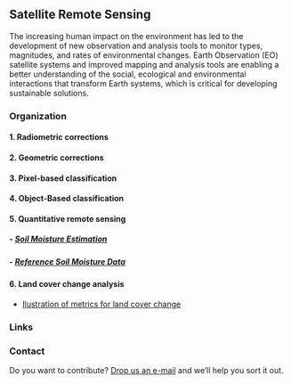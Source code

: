 ## Satellite Remote Sensing

The increasing human impact on the environment has led to the development of new observation and analysis tools to monitor types, magnitudes, and rates of environmental changes. Earth Observation (EO) satellite systems and improved mapping and analysis tools are enabling a better understanding of the social, ecological and environmental interactions that transform Earth systems, which is critical for developing sustainable solutions. 

### Organization

#### 1. Radiometric corrections

#### 2. Geometric corrections

#### 3. Pixel-based classification

#### 4. Object-Based classification

#### 5. Quantitative remote sensing
   
#####   - [Soil Moisture Estimation](https://code.earthengine.google.com/?scriptPath=users%2Fializarazos%2Faplicaciones%3Amorocco%2Fssm6)
#####      - [Reference Soil Moisture Data](https://code.earthengine.google.com/?asset=users/ializarazos/soil/MV_S1A_MAROC-HAOUZ_20191205T183323)
   
#### 6. Land cover change analysis
   
   - [Ilustration of metrics for land cover change](https://rpubs.com/ials2un/LUC_MODIS)

### Links



### Contact

Do you want to contribute? [Drop us an e-mail](mailto:rs4all@zohomail.com) and we’ll help you sort it out.
